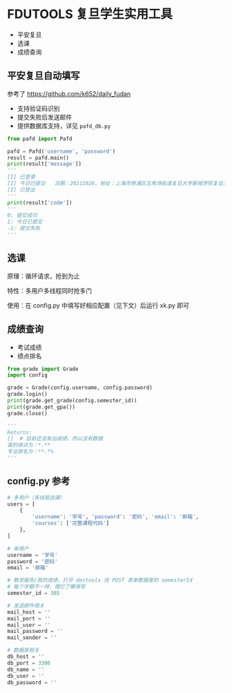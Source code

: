 # FDUTOOLS 复旦学生实用工具

- 平安复旦
- 选课
- 成绩查询

## 平安复旦自动填写

参考了 https://github.com/k652/daily_fudan

- 支持验证码识别
- 提交失败后发送邮件
- 提供数据库支持，详见 `pafd_db.py`

```python
from pafd import Pafd

pafd = Pafd('username', 'password')
result = pafd.main()
print(result['message'])
'''
[I] 已登录
[I] 今日已提交   日期：20211026，地址：上海市杨浦区五角场街道复旦大学新闻学院复旦大学邯郸校区
[I] 已登出
'''
print(result['code'])
'''
0: 提交成功
1: 今日已提交
-1: 提交失败
'''
```

## 选课

原理：循环请求，抢到为止

特性：多用户多线程同时抢多门

使用：在 config.py 中填写好相应配置（见下文）后运行 xk.py 即可

## 成绩查询

- 考试成绩
- 绩点排名

```python
from grade import Grade
import config

grade = Grade(config.username, config.password)
grade.login()
print(grade.get_grade(config.semester_id))
print(grade.get_gpa())
grade.close()

'''
Returns:
[]  # 目前还没有出成绩，所以没有数据
我的绩点为：*.**
专业排名为：**.*%
'''
```

## config.py 参考

```python
# 多用户（多线程选课）
users = [
    {
        'username': '学号', 'password': '密码', 'email': '邮箱',
        'courses': ['完整课程代码']
    },
]

# 单用户
username = '学号'
password = '密码'
email = '邮箱'

# 教务服务/我的成绩，打开 devtools 找 POST 表单数据里的 semesterId
# 每个学期不一样，摆烂了懒得写
semester_id = 385

# 发送邮件相关
mail_host = ''
mail_port = ''
mail_user = ''
mail_password = ''
mail_sender = ''

# 数据库相关
db_host = ''
db_port = 3306
db_name = ''
db_user = ''
db_password = ''

```
